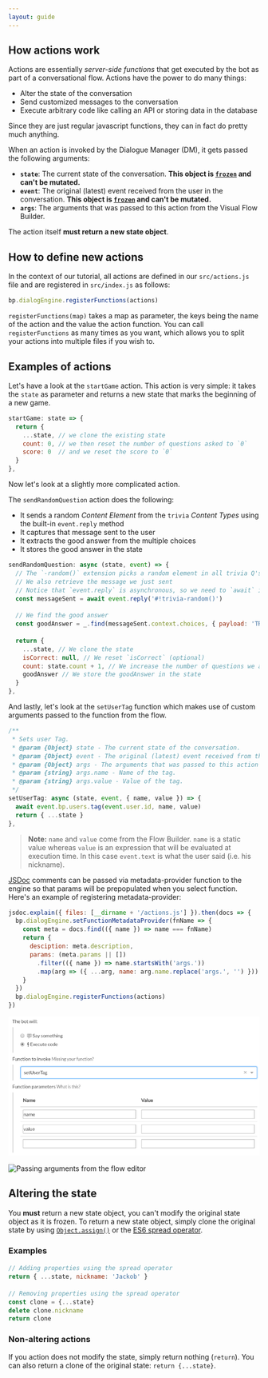 ```yaml
---
layout: guide
---
```


## How actions work

Actions are essentially *server-side functions* that get executed by the bot as part of a conversational flow. Actions have the power to do many things:

- Alter the state of the conversation
- Send customized messages to the conversation
- Execute arbitrary code like calling an API or storing data in the database

Since they are just regular javascript functions, they can in fact do pretty much anything.

When an action is invoked by the Dialogue Manager (DM), it gets passed the following arguments:

- **`state`**: The current state of the conversation. **This object is [`frozen`](https://developer.mozilla.org/en-US/docs/Web/JavaScript/Reference/Global_Objects/Object/freeze) and can't be mutated.**
- **`event`**: The original (latest) event received from the user in the conversation. **This object is [`frozen`](https://developer.mozilla.org/en-US/docs/Web/JavaScript/Reference/Global_Objects/Object/freeze) and can't be mutated.**
- **`args`**: The arguments that was passed to this action from the Visual Flow Builder.

The action itself **must return a new state object**.

## How to define new actions

In the context of our tutorial, all actions are defined in our `src/actions.js` file and are registered in `src/index.js` as follows:

```js
bp.dialogEngine.registerFunctions(actions)
```

`registerFunctions(map)` takes a map as parameter, the keys being the name of the action and the value the action function. You can call `registerFunctions` as many times as you want, which allows you to split your actions into multiple files if you wish to.

## Examples of actions

Let's have a look at the `startGame` action. This action is very simple: it takes the `state` as parameter and returns a new state that marks the beginning of a new game.

```js
startGame: state => {
  return {
    ...state, // we clone the existing state
    count: 0, // we then reset the number of questions asked to `0`
    score: 0  // and we reset the score to `0`
  }
},
```

Now let's look at a slightly more complicated action.

The `sendRandomQuestion` action does the following:
- It sends a random *Content Element* from the `trivia` *Content Types* using the built-in `event.reply` method
- It captures that message sent to the user
- It extracts the good answer from the multiple choices
- It stores the good answer in the state

```js
sendRandomQuestion: async (state, event) => {
  // The `-random()` extension picks a random element in all trivia Q's
  // We also retrieve the message we just sent
  // Notice that `event.reply` is asynchronous, so we need to `await` it
  const messageSent = await event.reply('#!trivia-random()')

  // We find the good answer
  const goodAnswer = _.find(messageSent.context.choices, { payload: 'TRIVIA_GOOD' })

  return {
    ...state, // We clone the state
    isCorrect: null, // We reset `isCorrect` (optional)
    count: state.count + 1, // We increase the number of questions we asked so far
    goodAnswer // We store the goodAnswer in the state
  }
},
```

And lastly, let's look at the `setUserTag` function which makes use of custom arguments passed to the function from the flow.

```js
/**
 * Sets user Tag.
 * @param {Object} state - The current state of the conversation.
 * @param {Object} event - The original (latest) event received from the user in the conversation.
 * @param {Object} args - The arguments that was passed to this action from the Visual Flow Builder.
 * @param {string} args.name - Name of the tag.
 * @param {string} args.value - Value of the tag.
 */
setUserTag: async (state, event, { name, value }) => {
  await event.bp.users.tag(event.user.id, name, value)
  return { ...state }
},
```

> **Note:** `name` and `value` come from the Flow Builder. `name` is a static value whereas `value` is an expression that will be evaluated at execution time. In this case `event.text` is what the user said (i.e. his nickname).

[JSDoc](http://usejsdoc.org) comments can be passed via metadata-provider function to the engine so that params will be prepopulated when you select function. Here's an example of registering metadata-provider:

```js
jsdoc.explain({ files: [__dirname + '/actions.js'] }).then(docs => {
  bp.dialogEngine.setFunctionMetadataProvider(fnName => {
    const meta = docs.find(({ name }) => name === fnName)
    return {
      desciption: meta.description,
      params: (meta.params || [])
        .filter(({ name }) => name.startsWith('args.'))
        .map(arg => ({ ...arg, name: arg.name.replace('args.', '') }))
    }
  })
  bp.dialogEngine.registerFunctions(actions)
})
```

![Function params](../images/function_params.png)

![Passing arguments from the flow editor][setUserTagArgs]

## Altering the state

You **must** return a new state object, you can't modify the original state object as it is frozen. To return a new state object, simply clone the original state by using [`Object.assign()`](https://developer.mozilla.org/en-US/docs/Web/JavaScript/Reference/Global_Objects/Object/assign) or the [ES6 spread operator](https://developer.mozilla.org/en-US/docs/Web/JavaScript/Reference/Operators/Spread_syntax).

### Examples

```js
// Adding properties using the spread operator
return { ...state, nickname: 'Jackob' }

// Removing properties using the spread operator
const clone = {...state}
delete clone.nickname
return clone
```

### Non-altering actions

If you action does not modify the state, simply return nothing (`return`). You can also return a clone of the original state: `return {...state}`.

[setUserTagArgs]: {{site.basedir}}/images/setUserTagArgs.jpg
